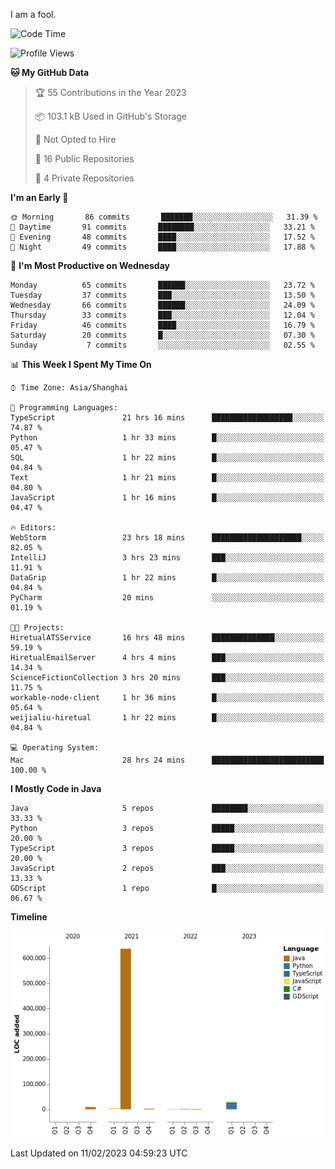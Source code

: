 I am a fool.

<!--START_SECTION:waka-->
![Code Time](http://img.shields.io/badge/Code%20Time-59%20hrs%2035%20mins-blue)

![Profile Views](http://img.shields.io/badge/Profile%20Views-165-blue)

**🐱 My GitHub Data** 

> 🏆 55 Contributions in the Year 2023
 > 
> 📦 103.1 kB Used in GitHub's Storage 
 > 
> 🚫 Not Opted to Hire
 > 
> 📜 16 Public Repositories 
 > 
> 🔑 4 Private Repositories  
 > 
**I'm an Early 🐤** 

```text
🌞 Morning       86 commits       ███████░░░░░░░░░░░░░░░░░░   31.39 % 
🌆 Daytime       91 commits       ████████░░░░░░░░░░░░░░░░░   33.21 % 
🌃 Evening       48 commits       ████░░░░░░░░░░░░░░░░░░░░░   17.52 % 
🌙 Night         49 commits       ████░░░░░░░░░░░░░░░░░░░░░   17.88 % 

```
📅 **I'm Most Productive on Wednesday** 

```text
Monday          65 commits       ██████░░░░░░░░░░░░░░░░░░░   23.72 % 
Tuesday         37 commits       ███░░░░░░░░░░░░░░░░░░░░░░   13.50 % 
Wednesday       66 commits       ██████░░░░░░░░░░░░░░░░░░░   24.09 % 
Thursday        33 commits       ███░░░░░░░░░░░░░░░░░░░░░░   12.04 % 
Friday          46 commits       ████░░░░░░░░░░░░░░░░░░░░░   16.79 % 
Saturday        20 commits       █░░░░░░░░░░░░░░░░░░░░░░░░   07.30 % 
Sunday           7 commits       ░░░░░░░░░░░░░░░░░░░░░░░░░   02.55 % 

```


📊 **This Week I Spent My Time On** 

```text
⌚︎ Time Zone: Asia/Shanghai

💬 Programming Languages: 
TypeScript               21 hrs 16 mins      ██████████████████░░░░░░░   74.87 % 
Python                   1 hr 33 mins        █░░░░░░░░░░░░░░░░░░░░░░░░   05.47 % 
SQL                      1 hr 22 mins        █░░░░░░░░░░░░░░░░░░░░░░░░   04.84 % 
Text                     1 hr 21 mins        █░░░░░░░░░░░░░░░░░░░░░░░░   04.80 % 
JavaScript               1 hr 16 mins        █░░░░░░░░░░░░░░░░░░░░░░░░   04.47 % 

🔥 Editors: 
WebStorm                 23 hrs 18 mins      ████████████████████░░░░░   82.05 % 
IntelliJ                 3 hrs 23 mins       ███░░░░░░░░░░░░░░░░░░░░░░   11.91 % 
DataGrip                 1 hr 22 mins        █░░░░░░░░░░░░░░░░░░░░░░░░   04.84 % 
PyCharm                  20 mins             ░░░░░░░░░░░░░░░░░░░░░░░░░   01.19 % 

🐱‍💻 Projects: 
HiretualATSService       16 hrs 48 mins      ██████████████░░░░░░░░░░░   59.19 % 
HiretualEmailServer      4 hrs 4 mins        ███░░░░░░░░░░░░░░░░░░░░░░   14.34 % 
ScienceFictionCollection 3 hrs 20 mins       ███░░░░░░░░░░░░░░░░░░░░░░   11.75 % 
workable-node-client     1 hr 36 mins        █░░░░░░░░░░░░░░░░░░░░░░░░   05.64 % 
weijialiu-hiretual       1 hr 22 mins        █░░░░░░░░░░░░░░░░░░░░░░░░   04.84 % 

💻 Operating System: 
Mac                      28 hrs 24 mins      █████████████████████████   100.00 % 

```

**I Mostly Code in Java** 

```text
Java                     5 repos             ████████░░░░░░░░░░░░░░░░░   33.33 % 
Python                   3 repos             █████░░░░░░░░░░░░░░░░░░░░   20.00 % 
TypeScript               3 repos             █████░░░░░░░░░░░░░░░░░░░░   20.00 % 
JavaScript               2 repos             ███░░░░░░░░░░░░░░░░░░░░░░   13.33 % 
GDScript                 1 repo              █░░░░░░░░░░░░░░░░░░░░░░░░   06.67 % 

```


**Timeline**

![Chart not found](https://raw.githubusercontent.com/VeejaLiu/VeejaLiu/master/charts/bar_graph.png) 


 Last Updated on 11/02/2023 04:59:23 UTC
<!--END_SECTION:waka-->
